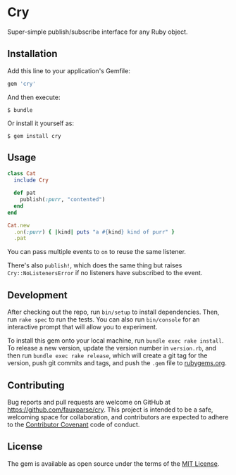 # Cry

Super-simple publish/subscribe interface for any Ruby object.

## Installation

Add this line to your application's Gemfile:

```ruby
gem 'cry'
```

And then execute:

    $ bundle

Or install it yourself as:

    $ gem install cry

## Usage

```ruby
class Cat
  include Cry

  def pat
    publish(:purr, "contented")
  end
end

Cat.new
  .on(:purr) { |kind| puts "a #{kind} kind of purr" }
  .pat
```

You can pass multiple events to `on` to reuse the same listener.

There's also `publish!`, which does the same thing but raises
`Cry::NoListenersError` if no listeners have subscribed to the event.

## Development

After checking out the repo, run `bin/setup` to install dependencies. Then, run `rake spec` to run the tests. You can also run `bin/console` for an interactive prompt that will allow you to experiment.

To install this gem onto your local machine, run `bundle exec rake install`. To release a new version, update the version number in `version.rb`, and then run `bundle exec rake release`, which will create a git tag for the version, push git commits and tags, and push the `.gem` file to [rubygems.org](https://rubygems.org).

## Contributing

Bug reports and pull requests are welcome on GitHub at https://github.com/fauxparse/cry. This project is intended to be a safe, welcoming space for collaboration, and contributors are expected to adhere to the [Contributor Covenant](http://contributor-covenant.org) code of conduct.


## License

The gem is available as open source under the terms of the [MIT License](http://opensource.org/licenses/MIT).

